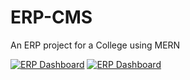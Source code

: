 # ERP-CMS
An ERP project for a College using MERN

[![ERP Dashboard](https://img.shields.io/badge/College%20ERP-Repo%20Wiki-D91818?style=for-the-badge&logo=github&logoColor=D91818)](https://github.com/ReaveND/College-ERP/wiki)
[![ERP Dashboard](https://img.shields.io/badge/College%20ERP-Document-green?style=for-the-badge&logo=gitbook&logoColor=green)](https://docs.google.com/document/d/1h0JSdxRTWBdVbRVBjvPhtlRKa_EjC6-YSWTdBZTxlYw/edit?usp=sharing)
